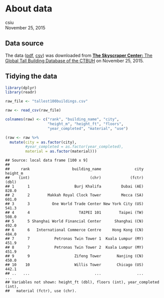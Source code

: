 # About data
csiu  
November 25, 2015  
## Data source
The data ([pdf](buildings_2015-11-26-05-54-27.pdf), [csv](tallest100buildings.csv)) was downloaded from [**The Skyscraper Center:** The Global Tall Building Database of the CTBUH](http://www.skyscrapercenter.com/buildings) on November 25, 2015.

## Tidying the data

```r
library(dplyr)
library(readr)
```


```r
raw_file <- "tallest100buildings.csv"

raw <- read_csv(raw_file)

colnames(raw) <- c("rank", "building_name", "city", 
                   "height_m", "height_ft", "floors", 
                   "year_completed", "material", "use")

(raw <- raw %>% 
  mutate(city = as.factor(city),
         #year_completed = as.factor(year_completed),
         material = as.factor(material)))
```

```
## Source: local data frame [100 x 9]
## 
##     rank                   building_name               city height_m
##    (int)                           (chr)             (fctr)    (dbl)
## 1      1                    Burj Khalifa         Dubai (AE)    828.0
## 2      2        Makkah Royal Clock Tower         Mecca (SA)    601.0
## 3      3          One World Trade Center New York City (US)    541.3
## 4      4                      TAIPEI 101        Taipei (TW)    508.0
## 5      5 Shanghai World Financial Center      Shanghai (CN)    492.0
## 6      6   International Commerce Centre     Hong Kong (CN)    484.0
## 7      7           Petronas Twin Tower 1  Kuala Lumpur (MY)    451.9
## 8      7           Petronas Twin Tower 2  Kuala Lumpur (MY)    451.9
## 9      9                    Zifeng Tower       Nanjing (CN)    450.0
## 10    10                    Willis Tower       Chicago (US)    442.1
## ..   ...                             ...                ...      ...
## Variables not shown: height_ft (dbl), floors (int), year_completed (int),
##   material (fctr), use (chr).
```
